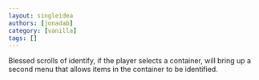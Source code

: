 ```yaml
---
layout: singleidea
authors: [jonadab]
category: [vanilla]
tags: []
---
```

Blessed scrolls of identify, if the player selects a container, will bring up a second menu that allows items in the container to be identified.
